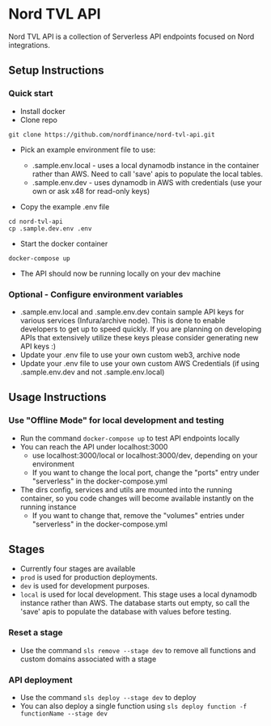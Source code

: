 # Nord TVL API

Nord TVL API is a collection of Serverless API endpoints focused on Nord integrations.

## Setup Instructions

### Quick start

- Install docker
- Clone repo

```
git clone https://github.com/nordfinance/nord-tvl-api.git
```

- Pick an example environment file to use:

  - .sample.env.local - uses a local dynamodb instance in the container rather than AWS. Need to call 'save' apis to populate the local tables.
  - .sample.env.dev - uses dynamodb in AWS with credentials (use your own or ask x48 for read-only keys)

- Copy the example .env file

```
cd nord-tvl-api
cp .sample.dev.env .env
```

- Start the docker container

```
docker-compose up
```

- The API should now be running locally on your dev machine

### Optional - Configure environment variables

- .sample.env.local and .sample.env.dev contain sample API keys for various services (Infura/archive node). This is done to enable developers to get up to speed quickly. If you are planning on developing APIs that extensively utilize these keys please consider generating new API keys :)
- Update your .env file to use your own custom web3, archive node
- Update your .env file to use your own custom AWS Credentials (if using .sample.env.dev and not .sample.env.local)

## Usage Instructions

### Use "Offline Mode" for local development and testing

- Run the command `docker-compose up` to test API endpoints locally
- You can reach the API under localhost:3000
  - use localhost:3000/local or localhost:3000/dev, depending on your environment
  - If you want to change the local port, change the "ports" entry under "serverless" in the docker-compose.yml
- The dirs config, services and utils are mounted into the running container, so you code changes will become available instantly on the running instance
  - If you want to change that, remove the "volumes" entries under "serverless" in the docker-compose.yml

## Stages

- Currently four stages are available
- `prod` is used for production deployments.
- `dev` is used for development purposes.
- `local` is used for local development. This stage uses a local dynamodb instance rather than AWS. The database starts out empty, so call the 'save' apis to populate the database with values before testing.

### Reset a stage

- Use the command `sls remove --stage dev` to remove all functions and custom domains associated with a stage

### API deployment

- Use the command `sls deploy --stage dev` to deploy
- You can also deploy a single function using `sls deploy function -f functionName --stage dev`

